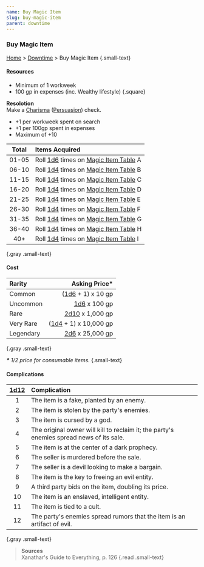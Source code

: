 ```yaml
---
name: Buy Magic Item
slug: buy-magic-item
parent: downtime
---
```

### Buy Magic Item
[Home](dm-operations-center) > [Downtime](downtime-menu) > Buy Magic Item {.small-text}

#### Resources
- Minimum of 1 workweek
- 100 gp in expenses (inc. Wealthy lifestyle)
{.square}

**Resolotion**<br/>
Make a [Charisma](charisma) ([Persuasion](persuasion)) check.
- +1 per workweek spent on search
- +1 per 100gp spent in expenses
- Maximum of +10

| Total   | Items Acquired                                                         |
| :-----: | :--------------------------------------------------------------------- |
|  01-05  | Roll [1d6](/roll/1d6) times on [Magic Item Table](magic-item-tables) A |
|  06-10  | Roll [1d4](/roll/1d4) times on [Magic Item Table](magic-item-tables) B |
|  11-15  | Roll [1d4](/roll/1d4) times on [Magic Item Table](magic-item-tables) C |
|  16-20  | Roll [1d4](/roll/1d4) times on [Magic Item Table](magic-item-tables) D |
|  21-25  | Roll [1d4](/roll/1d4) times on [Magic Item Table](magic-item-tables) E |
|  26-30  | Roll [1d4](/roll/1d4) times on [Magic Item Table](magic-item-tables) F |
|  31-35  | Roll [1d4](/roll/1d4) times on [Magic Item Table](magic-item-tables) G |
|  36-40  | Roll [1d4](/roll/1d4) times on [Magic Item Table](magic-item-tables) H |
|   40+   | Roll [1d4](/roll/1d4) times on [Magic Item Table](magic-item-tables) I |
{.gray .small-text}

#### Cost
| Rarity    | Asking Price*                      |
| :-------- | ---------------------------------: |
| Common    |     ([1d6](/roll/1d6) + 1) x 10 gp |
| Uncommon  |          [1d6](/roll/1d6) x 100 gp |
| Rare      |      [2d10](/roll/2d10) x 1,000 gp |
| Very Rare | ([1d4](/roll/1d4) + 1) x 10,000 gp |
| Legendary |       [2d6](/roll/2d6) x 25,000 gp |
{.gray .small-text}

***\*** 1/2 price for consumable items.* {.small-text}

#### Complications
| [1d12](/roll/1d12) | Complication                                                               |
| :--: | :--------------------------------------------------------------------------------------- |
|   1  | The item is a fake, planted by an enemy.                                                 |
|   2  | The item is stolen by the party's enemies.                                               |
|   3  | The item is cursed by a god.                                                             |
|   4  | The original owner will kill to reclaim it; the party's enemies spread news of its sale. |
|   5  | The item is at the center of a dark prophecy.                                            |
|   6  | The seller is murdered before the sale.                                                  |
|   7  | The seller is a devil looking to make a bargain.                                         |
|   8  | The item is the key to freeing an evil entity.                                           |
|   9  | A third party bids on the item, doubling its price.                                      |
|  10  | The item is an enslaved, intelligent entity.                                             |
|  11  | The item is tied to a cult.                                                              |
|  12  | The party's enemies spread rumors that the item is an artifact of evil.                  |
{.gray .small-text}

> **Sources** <br/>
> Xanathar's Guide to Everything, p. 126
{.read .small-text}